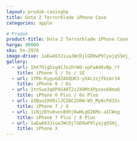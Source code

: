 ```yaml
---
layout: produk-casinghp
title: Dota 2 Terrorblade iPhone Case
categories: apple

# Produk
product-title: Dota 2 Terrorblade iPhone Case
harga: 90000
sku: hn-2978
image-drive: 1aEwA93JiuaJWcDjlGD9wP9lyajq5SHj_
gallery:
  - url: 1hX7Ojg5zq4CJo1hrWd-vpFwA4XvBp_rt
    title: iPhone 5 / 5s / SE
  - url: 1YRb-KyguGdZAXQUK3-yX4czzjfbimrJ4
    title: iPhone 6 / 6s
  - url: 1tnSue2q0PXG48T2zZ49MtXPpoas68maQ
    title: iPhone 6 Plus / 6s Plus
  - url: 15Nyu3XH9ilJCZAC2U6W-W5_My6cPd32s
    title: iPhone 7 / 8
  - url: 1iNjzDYu8vosBdhj6wHLgO2KMo-aICWxg
    title: iPhone 7 Plus / 8 Plus
  - url: 1aEwA93JiuaJWcDjlGD9wP9lyajq5SHj_
    title: iPhone X
---
```

